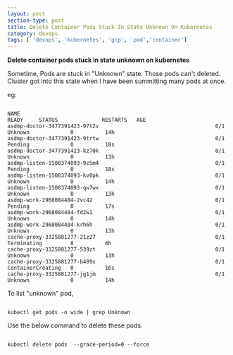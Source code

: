 ```yaml
---
layout: post
section-type: post
title: Delete Container Pods Stuck In State Unknown On Kubernetes
category: devops
tags: [ 'devops', 'kubernetes', 'gcp', 'pod','container']
--- 
```


<strong>Delete container pods stuck in state unknown on kubernetes</strong>

Sometime, Pods are stuck in "Unknown" state. Those pods can't deleted. Cluster got into this state when I have been summitting many pods at once.

eg:

<pre><code data-trim class="yaml">
NAME                                                              READY     STATUS              RESTARTS   AGE
asdmp-doctor-3477391423-97t2v                                     0/1       Unknown             0          14h
asdmp-doctor-3477391423-9trtw                                     0/1       Pending             0          18s
asdmp-doctor-3477391423-kz70k                                     0/1       Unknown             0          13h
asdmp-listen-1508374093-9z5m4                                     0/1       Pending             0          18s
asdmp-listen-1508374093-kv0pk                                     0/1       Unknown             0          14h
asdmp-listen-1508374093-qw7wx                                     0/1       Unknown             0          13h
asdmp-work-2968084484-2vc42                                       0/1       Pending             0          17s
asdmp-work-2968084484-fd2w1                                       0/1       Unknown             0          14h
asdmp-work-2968084484-krh6h                                       0/1       Unknown             0          13h
cache-proxy-3325881277-21z27                                      0/1       Terminating         8          6h
cache-proxy-3325881277-539zt                                      0/1       Unknown             0          13h
cache-proxy-3325881277-b489x                                      0/1       ContainerCreating   0          16s
cache-proxy-3325881277-jg1jm                                      0/1       Unknown             0          14h
</code></pre>

To list "unknown" pod, 

<pre><code data-trim class="yaml">
kubectl get pods -o wide | grep Unknown
</code></pre>

Use the below command to delete these pods.

<pre><code data-trim class="yaml">
kubectl delete pods <unknown pods name> --grace-period=0 --force
</code></pre>

